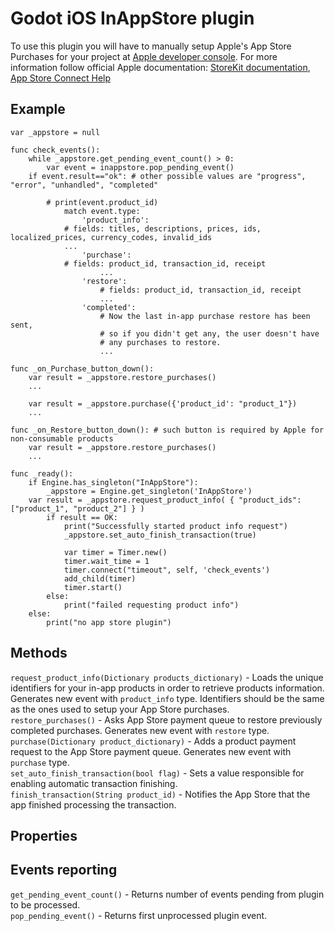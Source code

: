 # Godot iOS InAppStore plugin

To use this plugin you will have to manually setup Apple's App Store Purchases for your project at [Apple developer console](https://appstoreconnect.apple.com). For more information follow official Apple documentation: [StoreKit documentation](https://developer.apple.com/documentation/storekit/original_api_for_in-app_purchase), [App Store Connect Help](https://help.apple.com/app-store-connect/)

## Example

```
var _appstore = null

func check_events():
	while _appstore.get_pending_event_count() > 0:
		var event = inappstore.pop_pending_event()
	if event.result=="ok": # other possible values are "progress", "error", "unhandled", "completed"
	
		# print(event.product_id)
			match event.type:
				'product_info':
			# fields: titles, descriptions, prices, ids, localized_prices, currency_codes, invalid_ids
			...
				'purchase':
			# fields: product_id, transaction_id, receipt		
					...
				'restore':
					# fields: product_id, transaction_id, receipt
					...
				'completed':
					# Now the last in-app purchase restore has been sent,
					# so if you didn't get any, the user doesn't have
					# any purchases to restore.
					...
	
func _on_Purchase_button_down():
	var result = _appstore.restore_purchases()
	...

	var result = _appstore.purchase({'product_id': "product_1"})
	...

func _on_Restore_button_down(): # such button is required by Apple for non-consumable products
	var result = _appstore.restore_purchases()
	...
	
func _ready():
	if Engine.has_singleton("InAppStore"):
		_appstore = Engine.get_singleton('InAppStore')
	var result = _appstore.request_product_info( { "product_ids": ["product_1", "product_2"] } )
		if result == OK:
			print("Successfully started product info request")
			_appstore.set_auto_finish_transaction(true)

			var timer = Timer.new()
			timer.wait_time = 1
			timer.connect("timeout", self, 'check_events')
			add_child(timer)
			timer.start()
		else:
			print("failed requesting product info")
	else:
		print("no app store plugin")
```

## Methods

`request_product_info(Dictionary products_dictionary)` - Loads the unique identifiers for your in-app products in order to retrieve products information. Generates new event with `product_info` type. Identifiers should be the same as the ones used to setup your App Store purchases.  
`restore_purchases()` - Asks App Store payment queue to restore previously completed purchases. Generates new event with `restore` type.  
`purchase(Dictionary product_dictionary)` - Adds a product payment request to the App Store payment queue. Generates new event with `purchase` type.  
`set_auto_finish_transaction(bool flag)` - Sets a value responsible for enabling automatic transaction finishing.  
`finish_transaction(String product_id)` - Notifies the App Store that the app finished processing the transaction.

## Properties

## Events reporting

`get_pending_event_count()` - Returns number of events pending from plugin to be processed.  
`pop_pending_event()` - Returns first unprocessed plugin event.
